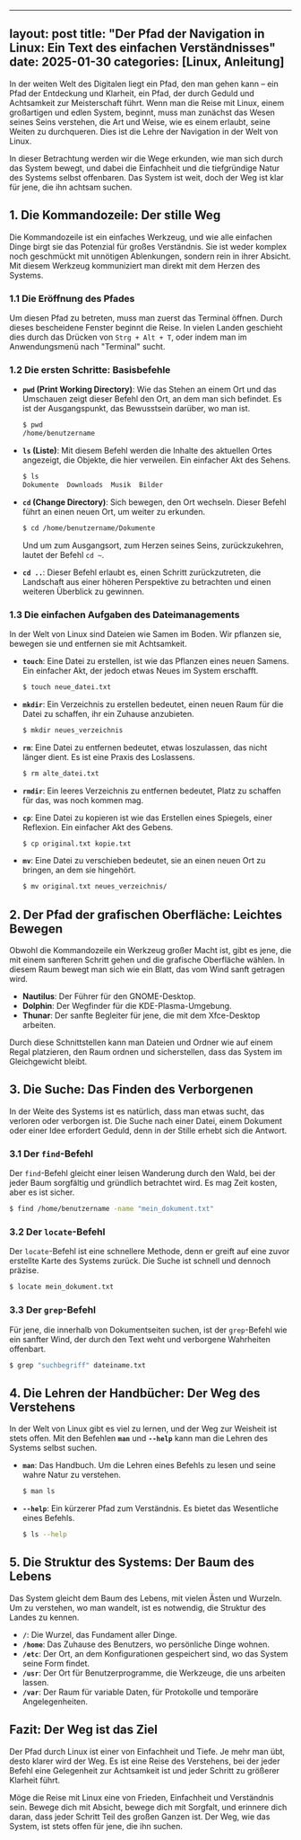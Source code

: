 
---
layout: post
title: "Der Pfad der Navigation in Linux: Ein Text des einfachen Verständnisses"
date: 2025-01-30
categories: [Linux, Anleitung]
---

In der weiten Welt des Digitalen liegt ein Pfad, den man gehen kann – ein Pfad der Entdeckung und Klarheit, ein Pfad, der durch Geduld und Achtsamkeit zur Meisterschaft führt. Wenn man die Reise mit Linux, einem großartigen und edlen System, beginnt, muss man zunächst das Wesen seines Seins verstehen, die Art und Weise, wie es einem erlaubt, seine Weiten zu durchqueren. Dies ist die Lehre der Navigation in der Welt von Linux.

In dieser Betrachtung werden wir die Wege erkunden, wie man sich durch das System bewegt, und dabei die Einfachheit und die tiefgründige Natur des Systems selbst offenbaren. Das System ist weit, doch der Weg ist klar für jene, die ihn achtsam suchen.

## 1. Die Kommandozeile: Der stille Weg

Die Kommandozeile ist ein einfaches Werkzeug, und wie alle einfachen Dinge birgt sie das Potenzial für großes Verständnis. Sie ist weder komplex noch geschmückt mit unnötigen Ablenkungen, sondern rein in ihrer Absicht. Mit diesem Werkzeug kommuniziert man direkt mit dem Herzen des Systems.

### 1.1 Die Eröffnung des Pfades

Um diesen Pfad zu betreten, muss man zuerst das Terminal öffnen. Durch dieses bescheidene Fenster beginnt die Reise. In vielen Landen geschieht dies durch das Drücken von `Strg + Alt + T`, oder indem man im Anwendungsmenü nach "Terminal" sucht.

### 1.2 Die ersten Schritte: Basisbefehle

- **`pwd` (Print Working Directory)**: Wie das Stehen an einem Ort und das Umschauen zeigt dieser Befehl den Ort, an dem man sich befindet. Es ist der Ausgangspunkt, das Bewusstsein darüber, wo man ist.

  ```bash
  $ pwd
  /home/benutzername
  ```

- **`ls` (Liste)**: Mit diesem Befehl werden die Inhalte des aktuellen Ortes angezeigt, die Objekte, die hier verweilen. Ein einfacher Akt des Sehens.

  ```bash
  $ ls
  Dokumente  Downloads  Musik  Bilder
  ```

- **`cd` (Change Directory)**: Sich bewegen, den Ort wechseln. Dieser Befehl führt an einen neuen Ort, um weiter zu erkunden.

  ```bash
  $ cd /home/benutzername/Dokumente
  ```

  Und um zum Ausgangsort, zum Herzen seines Seins, zurückzukehren, lautet der Befehl `cd ~`.

- **`cd ..`**: Dieser Befehl erlaubt es, einen Schritt zurückzutreten, die Landschaft aus einer höheren Perspektive zu betrachten und einen weiteren Überblick zu gewinnen.

### 1.3 Die einfachen Aufgaben des Dateimanagements

In der Welt von Linux sind Dateien wie Samen im Boden. Wir pflanzen sie, bewegen sie und entfernen sie mit Achtsamkeit.

- **`touch`**: Eine Datei zu erstellen, ist wie das Pflanzen eines neuen Samens. Ein einfacher Akt, der jedoch etwas Neues im System erschafft.

  ```bash
  $ touch neue_datei.txt
  ```

- **`mkdir`**: Ein Verzeichnis zu erstellen bedeutet, einen neuen Raum für die Datei zu schaffen, ihr ein Zuhause anzubieten.

  ```bash
  $ mkdir neues_verzeichnis
  ```

- **`rm`**: Eine Datei zu entfernen bedeutet, etwas loszulassen, das nicht länger dient. Es ist eine Praxis des Loslassens.

  ```bash
  $ rm alte_datei.txt
  ```

- **`rmdir`**: Ein leeres Verzeichnis zu entfernen bedeutet, Platz zu schaffen für das, was noch kommen mag.

- **`cp`**: Eine Datei zu kopieren ist wie das Erstellen eines Spiegels, einer Reflexion. Ein einfacher Akt des Gebens.

  ```bash
  $ cp original.txt kopie.txt
  ```

- **`mv`**: Eine Datei zu verschieben bedeutet, sie an einen neuen Ort zu bringen, an dem sie hingehört.

  ```bash
  $ mv original.txt neues_verzeichnis/
  ```

## 2. Der Pfad der grafischen Oberfläche: Leichtes Bewegen

Obwohl die Kommandozeile ein Werkzeug großer Macht ist, gibt es jene, die mit einem sanfteren Schritt gehen und die grafische Oberfläche wählen. In diesem Raum bewegt man sich wie ein Blatt, das vom Wind sanft getragen wird.

- **Nautilus**: Der Führer für den GNOME-Desktop.  
- **Dolphin**: Der Wegfinder für die KDE-Plasma-Umgebung.  
- **Thunar**: Der sanfte Begleiter für jene, die mit dem Xfce-Desktop arbeiten.  

Durch diese Schnittstellen kann man Dateien und Ordner wie auf einem Regal platzieren, den Raum ordnen und sicherstellen, dass das System im Gleichgewicht bleibt.

## 3. Die Suche: Das Finden des Verborgenen

In der Weite des Systems ist es natürlich, dass man etwas sucht, das verloren oder verborgen ist. Die Suche nach einer Datei, einem Dokument oder einer Idee erfordert Geduld, denn in der Stille erhebt sich die Antwort.

### 3.1 Der `find`-Befehl

Der `find`-Befehl gleicht einer leisen Wanderung durch den Wald, bei der jeder Baum sorgfältig und gründlich betrachtet wird. Es mag Zeit kosten, aber es ist sicher.

```bash
$ find /home/benutzername -name "mein_dokument.txt"
```

### 3.2 Der `locate`-Befehl

Der `locate`-Befehl ist eine schnellere Methode, denn er greift auf eine zuvor erstellte Karte des Systems zurück. Die Suche ist schnell und dennoch präzise.

```bash
$ locate mein_dokument.txt
```

### 3.3 Der `grep`-Befehl

Für jene, die innerhalb von Dokumentseiten suchen, ist der `grep`-Befehl wie ein sanfter Wind, der durch den Text weht und verborgene Wahrheiten offenbart.

```bash
$ grep "suchbegriff" dateiname.txt
```

## 4. Die Lehren der Handbücher: Der Weg des Verstehens

In der Welt von Linux gibt es viel zu lernen, und der Weg zur Weisheit ist stets offen. Mit den Befehlen **`man`** und **`--help`** kann man die Lehren des Systems selbst suchen.

- **`man`**: Das Handbuch. Um die Lehren eines Befehls zu lesen und seine wahre Natur zu verstehen.

  ```bash
  $ man ls
  ```

- **`--help`**: Ein kürzerer Pfad zum Verständnis. Es bietet das Wesentliche eines Befehls.

  ```bash
  $ ls --help
  ```

## 5. Die Struktur des Systems: Der Baum des Lebens

Das System gleicht dem Baum des Lebens, mit vielen Ästen und Wurzeln. Um zu verstehen, wo man wandelt, ist es notwendig, die Struktur des Landes zu kennen.

- **`/`**: Die Wurzel, das Fundament aller Dinge.  
- **`/home`**: Das Zuhause des Benutzers, wo persönliche Dinge wohnen.  
- **`/etc`**: Der Ort, an dem Konfigurationen gespeichert sind, wo das System seine Form findet.  
- **`/usr`**: Der Ort für Benutzerprogramme, die Werkzeuge, die uns arbeiten lassen.  
- **`/var`**: Der Raum für variable Daten, für Protokolle und temporäre Angelegenheiten.  

## Fazit: Der Weg ist das Ziel

Der Pfad durch Linux ist einer von Einfachheit und Tiefe. Je mehr man übt, desto klarer wird der Weg. Es ist eine Reise des Verstehens, bei der jeder Befehl eine Gelegenheit zur Achtsamkeit ist und jeder Schritt zu größerer Klarheit führt.

Möge die Reise mit Linux eine von Frieden, Einfachheit und Verständnis sein. Bewege dich mit Absicht, bewege dich mit Sorgfalt, und erinnere dich daran, dass jeder Schritt Teil des großen Ganzen ist. Der Weg, wie das System, ist stets offen für jene, die ihn suchen.
